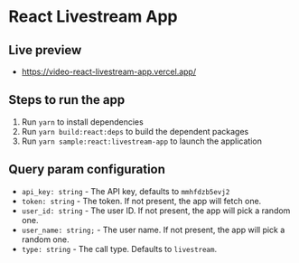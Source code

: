 # React Livestream App

## Live preview

- https://video-react-livestream-app.vercel.app/

## Steps to run the app

1. Run `yarn` to install dependencies
2. Run `yarn build:react:deps` to build the dependent packages
3. Run `yarn sample:react:livestream-app` to launch the application

## Query param configuration

- `api_key: string` - The API key, defaults to `mmhfdzb5evj2`
- `token: string` - The token. If not present, the app will fetch one.
- `user_id: string` - The user ID. If not present, the app will pick a random one.
- `user_name: string;` - The user name. If not present, the app will pick a random one.
- `type: string` - The call type. Defaults to `livestream`.
